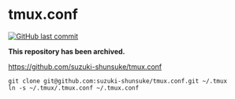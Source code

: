 # tmux.conf

[![GitHub last commit](https://img.shields.io/github/last-commit/suzuki-shunsuke/tmux.conf.archived.svg)](https://github.com/suzuki-shunsuke/tmux.conf.archived)

**This repository has been archived.**

https://github.com/suzuki-shunsuke/tmux.conf

```
git clone git@github.com:suzuki-shunsuke/tmux.conf.git ~/.tmux
ln -s ~/.tmux/.tmux.conf ~/.tmux.conf
```

